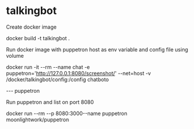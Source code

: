 # talkingbot

Create docker image

docker build -t talkingbot .

Run docker image with puppetron host as env variable and config file using volume

docker run -it --rm --name chat -e puppetron='http://127.0.0.1:8080/screenshot/' --net=host -v /docker/talkingbot/config:/config chatboto




--- puppetron

Run puppetron and list on port 8080

docker run  --rm --p 8080:3000--name puppetron moonlightwork/puppetron


